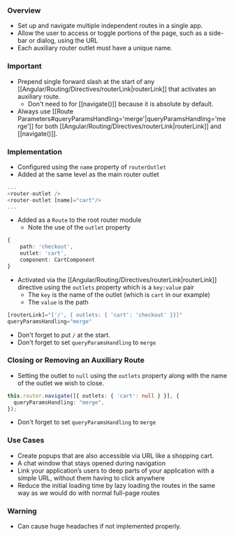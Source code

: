 ### Overview
- Set up and navigate multiple independent routes in a single app. 
- Allow the user to access or toggle portions of the page, such as a side-bar or dialog, using the URL
- Each auxiliary router outlet must have a unique name.

### Important
- Prepend single forward slash at the start of any [[Angular/Routing/Directives/routerLink|routerLink]] that activates an auxiliary route.
	- Don't need to for [[navigate()]] because it is absolute by default.
- Always use [[Route Parameters#queryParamsHandling='merge'|queryParamsHandling='merge']] for both [[Angular/Routing/Directives/routerLink|routerLink]] and [[navigate()]].

### Implementation
- Configured using the `name` property of `routerOutlet`
- Added at the same level as the main router outlet
```typescript
...
<router-outlet />
<router-outlet [name]="cart"/>
...
```
- Added as a `Route` to the root router module
	- Note the use of the `outlet` property
```typescript
{
	path: 'checkout',
	outlet: 'cart',
	component: CartComponent
}
```
- Activated via the [[Angular/Routing/Directives/routerLink|routerLink]] directive using the `outlets` property which is a `key:value` pair
	- The `key` is the name of the outlet (which is `cart` in our example)
	- The `value` is the path
```typescript
[routerLink]="['/', { outlets: { 'cart': 'checkout' }}]"
queryParamsHandling="merge"
```
- Don't forget to put `/` at the start.
- Don't forget to set `queryParamsHandling` to `merge`

### Closing or Removing an Auxiliary Route
- Setting the outlet to `null` using the `outlets` property along with the name of the outlet we wish to close.
```typescript
this.router.navigate([{ outlets: { 'cart': null } }], {
  queryParamsHandling: "merge",
});
```
- Don't forget to set `queryParamsHandling` to `merge`

### Use Cases
- Create popups that are also accessible via URL like a shopping cart.
- A chat window that stays opened during navigation
- Link your application’s users to deep parts of your application with a simple URL, without them having to click anywhere
- Reduce the initial loading time by lazy loading the routes in the same way as we would do with normal full-page routes

### Warning
- Can cause huge headaches if not implemented properly.